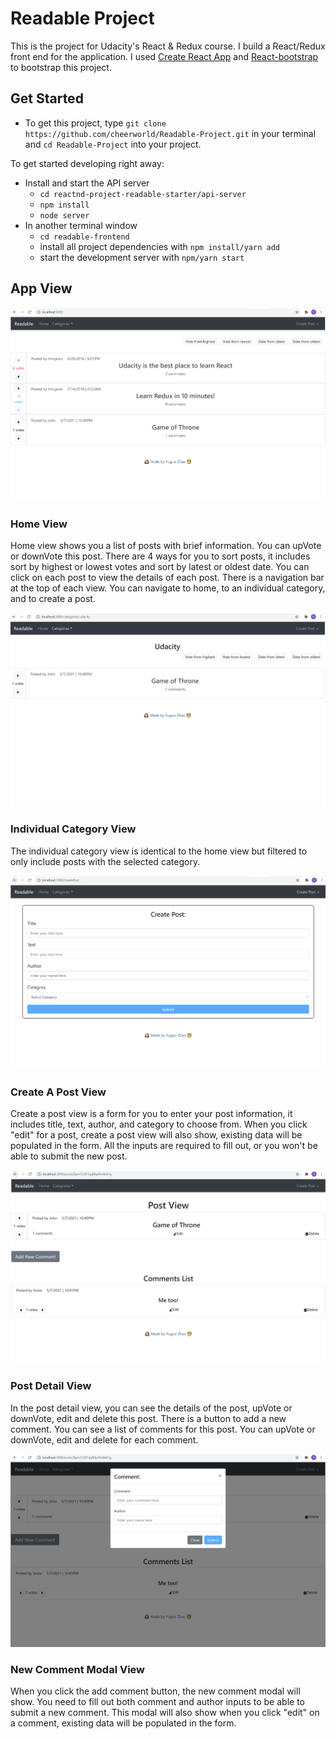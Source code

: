 # Readable Project

This is the project for Udacity's React & Redux course. I build a React/Redux front end for the application. I used [Create React App](https://github.com/facebook/create-react-app) and [React-bootstrap](https://react-bootstrap.github.io/) to bootstrap this project.

## Get Started

* To get this project, type `git clone https://github.com/cheerworld/Readable-Project.git` in your terminal and `cd Readable-Project` into your project.

To get started developing right away:

* Install and start the API server
    - `cd reactnd-project-readable-starter/api-server`
    - `npm install`
    - `node server`
* In another terminal window
    - `cd readable-frontend`
    - install all project dependencies with `npm install/yarn add`
    - start the development server with `npm/yarn start`

## App View

 ![Readable App Home View](./readable-frontend/webImage/AppView.PNG)
 ### Home View
 Home view shows you a list of posts with brief information. You can upVote or downVote this post. There are 4 ways for you to sort posts, it includes sort by highest or lowest votes and sort by latest or oldest date. You can click on each post to view the details of each post. There is a navigation bar at the top of each view. You can navigate to home, to an individual category, and to create a post.

 ![Individual Category View](./readable-frontend/webImage/categoryView.PNG)
 ### Individual Category View
 The individual category view is identical to the home view but filtered to only include posts with the selected category.

 ![Create A Post View](./readable-frontend/webImage/createPost.PNG)
 ### Create A Post View
 Create a post view is a form for you to enter your post information, it includes title, text, author, and category to choose from. When you click "edit" for a post, create a post view will also show, existing data will be populated in the form. All the inputs are required to fill out, or you won't be able to submit the new post.

 ![Post Detail View](./readable-frontend/webImage/postView.PNG)
 ### Post Detail View
 In the post detail view, you can see the details of the post, upVote or downVote, edit and delete this post. There is a button to add a new comment. You can see a list of comments for this post. You can upVote or downVote, edit and delete for each comment.

 ![New Comment View](./readable-frontend/webImage/newComment.PNG)
 ### New Comment Modal View
 When you click the add comment button, the new comment modal will show. You need to fill out both comment and author inputs to be able to submit a new comment. This modal will also show when you click "edit" on a comment, existing data will be populated in the form.
